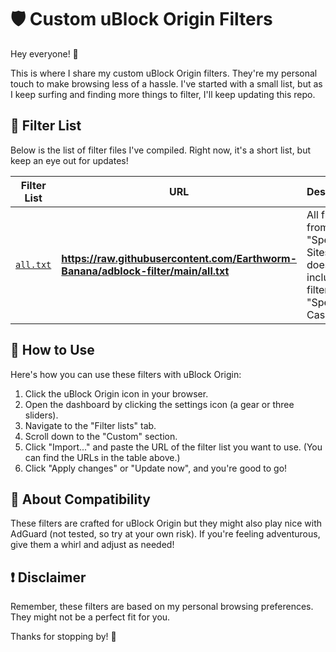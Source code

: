 # 🛡️ Custom uBlock Origin Filters

Hey everyone! 👋

This is where I share my custom uBlock Origin filters. They're my personal touch to make browsing less of a hassle. I've started with a small list, but as I keep surfing and finding more things to filter, I'll keep updating this repo.

## 📜 Filter List

Below is the list of filter files I've compiled. Right now, it's a short list, but keep an eye out for updates!


| Filter List                                                                                 | URL                                                                                | Description                                                                                 |
| --------------------------------------------------------------------------------------------- | ------------------------------------------------------------------------------------ | --------------------------------------------------------------------------------------------- |
| [`all.txt`](https://raw.githubusercontent.com/Earthworm-Banana/adblock-filter/main/all.txt) | **https://raw.githubusercontent.com/Earthworm-Banana/adblock-filter/main/all.txt** | All filters from the "Specific Sites" dir it does not include filters from "Specific Cases" |

## 🚀 How to Use

Here's how you can use these filters with uBlock Origin:

1. Click the uBlock Origin icon in your browser.
2. Open the dashboard by clicking the settings icon (a gear or three sliders).
3. Navigate to the "Filter lists" tab.
4. Scroll down to the "Custom" section.
5. Click "Import..." and paste the URL of the filter list you want to use. (You can find the URLs in the table above.)
6. Click "Apply changes" or "Update now", and you're good to go!

## 🧐 About Compatibility

These filters are crafted for uBlock Origin but they might also play nice with AdGuard (not tested, so try at your own risk). If you're feeling adventurous, give them a whirl and adjust as needed!

## ❗ Disclaimer

Remember, these filters are based on my personal browsing preferences. They might not be a perfect fit for you.

Thanks for stopping by! 🌟

